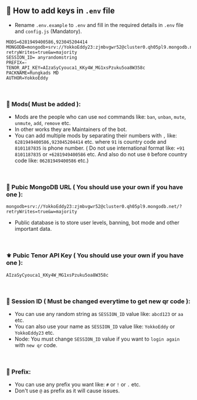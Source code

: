 ## 🧩 How to add keys in `.env` file

- Rename `.env.example` to `.env` and fill in the required details in `.env` file and `config.js` (Mandatory).

```
MODS=6281949400586,923045204414
MONGODB=mongodb+srv://YokkoEddy23:zjmbvgwr52@cluster0.qh05pl9.mongodb.net/?retryWrites=true&w=majority
SESSION_ID= anyrandomstring
PREFIX=-
TENOR_API_KEY=AIzaSyCyouca1_KKy4W_MG1xsPzuku5oa8W358c
PACKNAME=Rungkads MD
AUTHOR=YokkoEddy
```

<br>

### 🎀 Mods( Must be added ):
- Mods are the people who can use `mod` commands like: `ban`, `unban`, `mute`, `unmute`, `add`, `remove` etc.
- In other works they are Maintainers of the bot.
- You can add multiple mods by separating their numbers with `,` like: `6281949400586,923045204414` etc. where `91` is country code and `8101187835` is phone number. ( Do not use international format like: `+91 8101187835` or `+6281949400586` etc. And also do not use `0` before country code like: `06281949400586` etc.)

<br>

### 🧩 Pubic MongoDB URL ( You should use your own if you have one ):

```
mongodb+srv://YokkoEddy23:zjmbvgwr52@cluster0.qh05pl9.mongodb.net/?retryWrites=true&w=majority
```
- Public database is to store user levels, banning, bot mode and other important data.

<br>

### ⚜️ Pubic Tenor API Key ( You should use your own if you have one ):

```
AIzaSyCyouca1_KKy4W_MG1xsPzuku5oa8W358c
```

<br>

### 💫 Session ID ( Must be changed everytime to get new qr code ):

- You can use any random string as `SESSION_ID` value like: `abcd123` or `aa` etc.
- You can also use your name as `SESSION_ID` value like: `YokkoEddy` or `YokkoEddy23` etc.
- Node: You must change `SESSION_ID` value if you want to `login again` with `new qr` code.

<br>

### 🏮 Prefix: 

- You can use any prefix you want like: `#` or `!` or `.` etc.
- Don't use `@` as prefix as it will cause issues.
